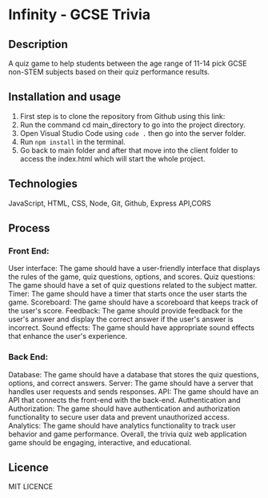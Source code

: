 # Infinity - GCSE Trivia 

## Description
A quiz game to help students between the age range of 11-14 pick GCSE non-STEM subjects based on their quiz performance results.   
 
  
## Installation and usage 
1. First step is to clone the repository from Github using this link:                                
2. Run the command cd main_directory to go into the project directory.
3. Open Visual Studio Code using `code .` then go into the server folder.
4. Run `npm install` in the terminal.
5. Go back to main folder and after that move into the client folder to access the index.html which will start the whole project.

## Technologies
JavaScript, HTML, CSS, Node, Git, Github, Express API,CORS

## Process
### Front End:  
User interface: The game should have a user-friendly interface that displays the rules of the game, quiz questions, options, and scores. 
Quiz questions: The game should have a set of quiz questions related to the subject matter. 
Timer: The game should have a timer that starts once the user starts the game. 
Scoreboard: The game should have a scoreboard that keeps track of the user's score. 
Feedback: The game should provide feedback for the user's answer and display the correct answer if the user's answer is incorrect. 
Sound effects: The game should have appropriate sound effects that enhance the user's experience. 
### Back End: 
Database: The game should have a database that stores the quiz questions, options, and correct answers. 
Server: The game should have a server that handles user requests and sends responses. 
API: The game should have an API that connects the front-end with the back-end. 
Authentication and Authorization: The game should have authentication and authorization functionality to secure user data and prevent unauthorized access. 
Analytics: The game should have analytics functionality to track user behavior and game performance. 
Overall, the trivia quiz web application game should be engaging, interactive, and educational.

## Licence
MIT LICENCE  
